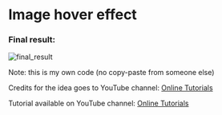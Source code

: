 <h1>Image hover effect</h1>
<h3>Final result:</h3>

![final_result](https://user-images.githubusercontent.com/31028022/49540171-0f698c80-f8d8-11e8-972d-54e17fa13b9e.gif)


Note: this is my own code (no copy-paste from someone else)

Credits for the idea goes to YouTube channel: <a href="https://www.youtube.com/channel/UCbwXnUipZsLfUckBPsC7Jog" target="_blank">Online Tutorials</a>

Tutorial available on YouTube channel: <a href="https://www.youtube.com/channel/UCbwXnUipZsLfUckBPsC7Jog" target="_blank">Online Tutorials</a>
